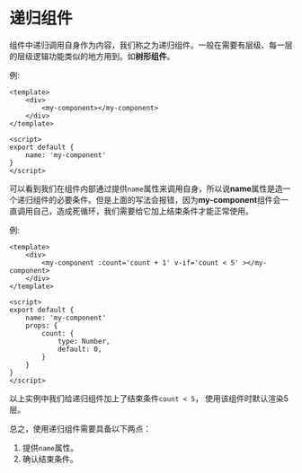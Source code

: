 # 递归组件
组件中递归调用自身作为内容，我们称之为递归组件。一般在需要有层级、每一层的层级逻辑功能类似的地方用到。如**树形组件**。  

例:
```vue
<template>
    <div>
        <my-component></my-component>
    </div>
</template>

<script>
export default {
    name: 'my-component'
}
</script>
```

可以看到我们在组件内部通过提供`name`属性来调用自身，所以说**name**属性是造一个递归组件的必要条件。但是上面的写法会报错，因为**my-component**组件会一直调用自己，造成死循环，我们需要给它加上结束条件才能正常使用。

例:
```vue
<template>
    <div>
        <my-component :count='count + 1' v-if='count < 5' ></my-component>
    </div>
</template>

<script>
export default {
    name: 'my-component'
    props: {
        count: {
            type: Number,
            default: 0,
        }
    }
}
</script>
```
以上实例中我们给递归组件加上了结束条件`count < 5`， 使用该组件时默认渲染5层。


总之，使用递归组件需要具备以下两点：
1. 提供`name`属性。
2. 确认结束条件。

